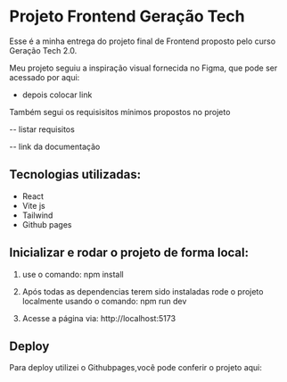 # Projeto Frontend Geração Tech

Esse é a minha entrega do projeto final de Frontend proposto pelo curso Geração Tech 2.0.

Meu projeto seguiu a inspiração visual fornecida no Figma, que pode ser acessado por aqui:

- depois colocar link

Também segui os requisisitos mínimos propostos no projeto

-- listar requisitos

-- link da documentação

## Tecnologias utilizadas:

- React
- Vite js
- Tailwind
- Github pages

## Inicializar e rodar o projeto de forma local:

1. use o comando: npm install

2. Após todas as dependencias terem sido instaladas rode o projeto localmente usando o comando: npm run dev

3. Acesse a página via: http://localhost:5173


## Deploy

Para deploy utilizei o Githubpages,você pode conferir o projeto aqui: